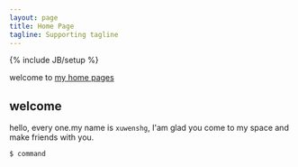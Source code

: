 ```yaml
---
layout: page
title: Home Page
tagline: Supporting tagline
---
```

{% include JB/setup %}

welcome to [my home pages](http://xuwenshg.github.com)

## welcome

hello, every one.my name is `xuwenshg`, I'am glad you come to my space and make friends with you.
    
    $ command

